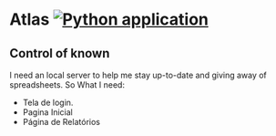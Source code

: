 # Atlas [![Python application](https://github.com/halcance/atlas/actions/workflows/python-app.yml/badge.svg?branch=beta)](https://github.com/halcance/atlas/actions/workflows/python-app.yml)

## Control of known

I need an local server to help me stay up-to-date and giving away of spreadsheets. So What I need:

- Tela de login.
- Pagina Inicial
- Página de Relatórios

